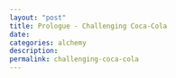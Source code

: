```yaml
---
layout: "post"
title: Prologue - Challenging Coca-Cola
date:
categories: alchemy
description:
permalink: challenging-coca-cola
---
```

